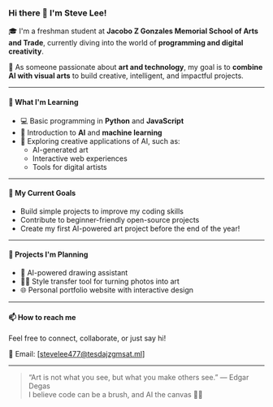 ### Hi there 👋 I'm Steve Lee!

🎓 I'm a freshman student at **Jacobo Z Gonzales Memorial School of Arts and Trade**, currently diving into the world of **programming and digital creativity**.

🎨 As someone passionate about **art and technology**, my goal is to **combine AI with visual arts** to build creative, intelligent, and impactful projects.

---

#### 🔧 What I'm Learning

- 💻 Basic programming in **Python** and **JavaScript**
- 🤖 Introduction to **AI** and **machine learning**
- 🧠 Exploring creative applications of AI, such as:
  - AI-generated art
  - Interactive web experiences
  - Tools for digital artists

---

#### 🌱 My Current Goals

- Build simple projects to improve my coding skills
- Contribute to beginner-friendly open-source projects
- Create my first AI-powered art project before the end of the year!

---

#### 📌 Projects I'm Planning

- 🎨 AI-powered drawing assistant
- 🧑‍🎨 Style transfer tool for turning photos into art
- 🌐 Personal portfolio website with interactive design

---

#### 📫 How to reach me

Feel free to connect, collaborate, or just say hi!

📮 Email: [stevelee477@tesdajzgmsat.ml]  

---

> “Art is not what you see, but what you make others see.” — Edgar Degas  
> I believe code can be a brush, and AI the canvas 🧠🎨
